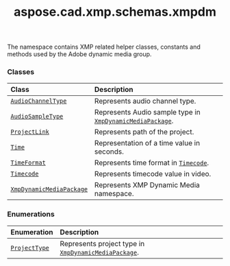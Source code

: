 ﻿---
title: aspose.cad.xmp.schemas.xmpdm
second_title: Aspose.CAD for Python via .NET API References
description: 
type: docs
weight: 10
url: /python-net/aspose.cad.xmp.schemas.xmpdm/
is_root: false
---

The namespace contains XMP related helper classes, constants and methods used by the Adobe dynamic media group.

### Classes
| Class | Description |
| :- | :- |
| [`AudioChannelType`](/cad/python-net/aspose.cad.xmp.schemas.xmpdm/audiochanneltype) | Represents audio channel type. |
| [`AudioSampleType`](/cad/python-net/aspose.cad.xmp.schemas.xmpdm/audiosampletype) | Represents Audio sample type in [`XmpDynamicMediaPackage`](/cad/python-net/aspose.cad.xmp.schemas.xmpdm/xmpdynamicmediapackage). |
| [`ProjectLink`](/cad/python-net/aspose.cad.xmp.schemas.xmpdm/projectlink) | Represents path of the project. |
| [`Time`](/cad/python-net/aspose.cad.xmp.schemas.xmpdm/time) | Representation of a time value in seconds. |
| [`TimeFormat`](/cad/python-net/aspose.cad.xmp.schemas.xmpdm/timeformat) | Represents time format in [`Timecode`](/cad/python-net/aspose.cad.xmp.schemas.xmpdm/timecode). |
| [`Timecode`](/cad/python-net/aspose.cad.xmp.schemas.xmpdm/timecode) | Represents timecode value in video. |
| [`XmpDynamicMediaPackage`](/cad/python-net/aspose.cad.xmp.schemas.xmpdm/xmpdynamicmediapackage) | Represents XMP Dynamic Media namespace. |


### Enumerations
| Enumeration | Description |
| :- | :- |
| [`ProjectType`](/cad/python-net/aspose.cad.xmp.schemas.xmpdm/projecttype) | Represents project type in [`XmpDynamicMediaPackage`](/cad/python-net/aspose.cad.xmp.schemas.xmpdm/xmpdynamicmediapackage). |


